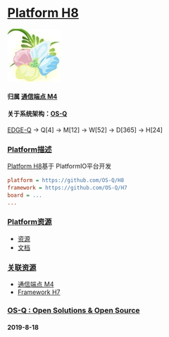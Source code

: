 ﻿# [Platform H8](https://github.com/OS-Q/H8)
[![sites](OS-Q/OS-Q.png)](http://www.OS-Q.com)

#### 归属 [通信端点 M4](https://github.com/OS-Q/M4) 
#### 关于系统架构：[OS-Q](https://github.com/OS-Q/OS-Q)

[EDGE-Q](https://github.com/OS-Q/EDGE-Q) -> Q[4] -> M[12] -> W[52] -> D[365] -> H[24]

### [Platform描述](https://github.com/OS-Q/H8/wiki) 

[Platform H8](https://github.com/OS-Q/H8)基于 PlatformIO平台开发

```ini
platform = https://github.com/OS-Q/H8
framework = https://github.com/OS-Q/H7
board = ...
...
```
### [Platform资源](https://github.com/OS-Q) 

* [资源](src/)
* [文档](docs/)

### [关联资源](https://github.com/OS-Q/)

 *  [通信端点 M4](https://github.com/OS-Q/M4) 
 *  [Framework H7](https://github.com/OS-Q/H7)


### [OS-Q : Open Solutions & Open Source](http://www.OS-Q.com/H8)
####  2019-8-18
